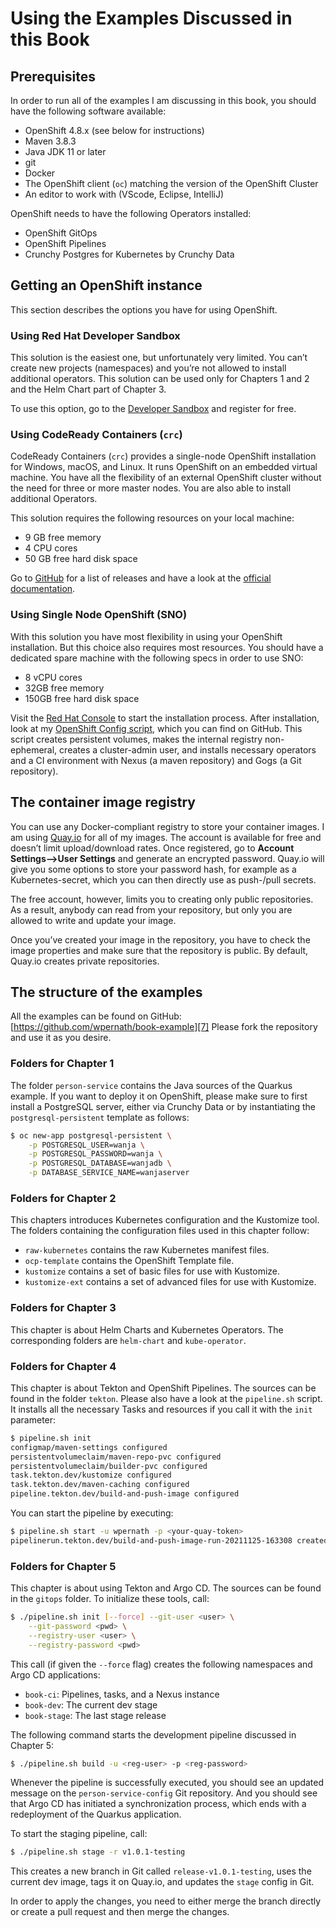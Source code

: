 # Using the Examples Discussed in this Book
## Prerequisites
In order to run all of the examples I am discussing in this book, you should have the following software available:

- OpenShift 4.8.x (see below for instructions)
- Maven 3.8.3
- Java JDK 11 or later
- git
- Docker
- The OpenShift client (`oc`) matching the version of the OpenShift Cluster
- An editor to work with (VScode, Eclipse, IntelliJ)

OpenShift needs to have the following Operators installed:
- OpenShift GitOps
- OpenShift Pipelines
- Crunchy Postgres for Kubernetes by Crunchy Data

## Getting an OpenShift instance
This section describes the options you have for using OpenShift.

### Using Red Hat Developer Sandbox
This solution is the easiest one, but unfortunately very limited. You can’t create new projects (namespaces) and you’re not allowed to install additional operators. This solution can be used only for Chapters 1 and 2 and the Helm Chart part of Chapter 3.

To use this option, go to the [Developer Sandbox][1] and register for free.

### Using CodeReady Containers (`crc`)
CodeReady Containers (`crc`) provides a single-node OpenShift installation for Windows, macOS, and Linux. It runs OpenShift on an embedded virtual machine. You have all the flexibility of an external OpenShift cluster without the need for three or more master nodes. You are also able to install additional Operators.

This solution requires the following resources on your local machine:
- 9 GB free memory
- 4 CPU cores
- 50 GB free hard disk space

Go to [GitHub][2] for a list of releases and have a look at the [official documentation][3].


### Using Single Node OpenShift (SNO)
With this solution you have most flexibility in using your OpenShift installation. But this choice also requires most resources. You should have a dedicated spare machine with the following specs in order to use SNO:
- 8 vCPU cores
- 32GB free memory
- 150GB free hard disk space

Visit the [Red Hat Console][4] to start the installation process. After installation, look at my [OpenShift Config script][5], which you can find on GitHub. This script creates persistent volumes, makes the internal registry non-ephemeral, creates a cluster-admin user, and installs necessary operators and a CI environment with Nexus (a maven repository) and Gogs (a Git repository).

## The container image registry

You can use any Docker-compliant registry to store your container images. I am using [Quay.io][6] for all of my images. The account is available for free and doesn’t limit upload/download rates. Once registered, go to **Account Settings—\>User Settings** and generate an encrypted password. Quay.io will give you some options to store your password hash, for example as a Kubernetes-secret, which you can then directly use as push-/pull secrets.

The free account, however, limits you to creating only public repositories. As a result, anybody can read from your repository, but only you are allowed to write and update your image.

Once you’ve created your image in the repository, you have to check the image properties and make sure that the repository is public. By default, Quay.io creates private repositories.

## The structure of the examples
All the examples can be found on GitHub: [https://github.com/wpernath/book-example][7] Please fork the repository and use it as you desire.

### Folders for Chapter 1
The folder `person-service` contains the Java sources of the Quarkus example. If you want to deploy it on OpenShift, please make sure to first install a PostgreSQL server, either via Crunchy Data or by instantiating the `postgresql-persistent` template as follows:

```bash
$ oc new-app postgresql-persistent \
	-p POSTGRESQL_USER=wanja \
	-p POSTGRESQL_PASSWORD=wanja \
	-p POSTGRESQL_DATABASE=wanjadb \
	-p DATABASE_SERVICE_NAME=wanjaserver
```

### Folders for Chapter 2
This chapters introduces Kubernetes configuration and the Kustomize tool. The folders containing the configuration files used in this chapter follow:
- `raw-kubernetes` contains the raw Kubernetes manifest files.
- `ocp-template` contains the OpenShift Template file.
- `kustomize` contains a set of basic files for use with Kustomize.
- `kustomize-ext` contains a set of advanced files for use with Kustomize.

### Folders for Chapter 3
This chapter is about Helm Charts and Kubernetes Operators. The corresponding folders are `helm-chart` and `kube-operator`.

### Folders for Chapter 4
This chapter is about Tekton and OpenShift Pipelines. The sources can be found in the folder `tekton`. Please also have a look at the `pipeline.sh` script. It installs all the necessary Tasks and resources if you call it with the `init` parameter:

```bash
$ pipeline.sh init
configmap/maven-settings configured
persistentvolumeclaim/maven-repo-pvc configured
persistentvolumeclaim/builder-pvc configured
task.tekton.dev/kustomize configured
task.tekton.dev/maven-caching configured
pipeline.tekton.dev/build-and-push-image configured
```

You can start the pipeline by executing:
```bash
$ pipeline.sh start -u wpernath -p <your-quay-token>
pipelinerun.tekton.dev/build-and-push-image-run-20211125-163308 created
```

### Folders for Chapter 5
This chapter is about using Tekton and Argo CD. The sources can be found in the `gitops` folder. To initialize these tools, call:
```bash
$ ./pipeline.sh init [--force] --git-user <user> \
	--git-password <pwd> \
	--registry-user <user> \
	--registry-password <pwd>
```

This call (if given the `--force` flag) creates the following namespaces and Argo CD applications:
- `book-ci`: Pipelines, tasks, and a Nexus instance
- `book-dev`: The current dev stage
- `book-stage`: The last stage release

The following command starts the development pipeline discussed in Chapter 5:
```bash
$ ./pipeline.sh build -u <reg-user> -p <reg-password>
```

Whenever the pipeline is successfully executed, you should see an updated message on the `person-service-config` Git repository. And you should see that Argo CD has initiated a synchronization process, which ends with a redeployment of the Quarkus application.

To start the staging pipeline, call:
```bash
$ ./pipeline.sh stage -r v1.0.1-testing
```

This creates a new branch in Git called `release-v1.0.1-testing`, uses the current dev image, tags it on Quay.io, and updates the `stage` config in Git.

In order to apply the changes, you need to either merge the branch directly or create a pull request and then merge the changes.

[1]:	https://developers.redhat.com/developer-sandbox
[2]:	https://github.com/code-ready/crc/releases
[3]:	https://access.redhat.com/documentation/en-us/red_hat_codeready_containers/1.33/html-single/getting_started_guide/index
[4]:	https://console.redhat.com/openshift/assisted-installer/clusters/~new
[5]:	https://github.com/wpernath/openshift-config
[6]:	https://quay.io/
[7]:	https://github.com/wpernath/book-example
